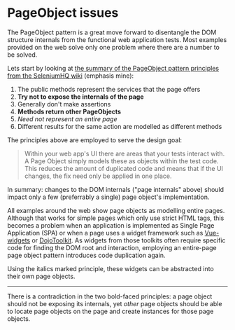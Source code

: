 # PageObject issues

The PageObject pattern is a great move forward to disentangle the
DOM structure internals from the functional web application tests.
Most examples provided on the web solve only one problem where there
are a number to be solved.

Lets start by looking at [the summary of the PageObject pattern
principles from the SeleniumHQ
wiki](https://github.com/SeleniumHQ/selenium/wiki/PageObjects#summary)
(emphasis mine):

1. The public methods represent the services that the page offers
2. **Try not to expose the internals of the page**
3. Generally don't make assertions
4. **Methods return other PageObjects**
5. _Need not represent an entire page_
6. Different results for the same action are modelled as different methods

The principles above are employed to serve the design goal:

> Within your web app's UI there are areas that your tests interact with.
> A Page Object simply models these as objects within the test code.
> This reduces the amount of duplicated code and means that if the UI
> changes, the fix need only be applied in one place.

In summary: changes to the DOM internals ("page internals" above) should
impact only a few (preferrably a single) page object's implementation.

All examples around the web show page objects as modelling entire pages.
Although that works for simple pages which only use strict HTML tags,
this becomes a problem when an application is implemented as Single Page
Application (SPA) or when a page uses a widget framework such as
[Vue-widgets](https://github.com/FlowzPlatform/vue-widgets#readme)
or [DojoToolkit](http://dojotoolkit.org/). As widgets from those
toolkits often require specific code for finding the DOM root and
interaction, employing an entire-page page object pattern introduces
code duplication again.

Using the italics marked principle, these widgets can be abstracted
into their own page objects. 


---------
There is a contradiction in the two bold-faced principles:
a page object should not be exposing its internals, yet *other* page objects
should be able to locate page objects on the page and create instances for
those page objects.
